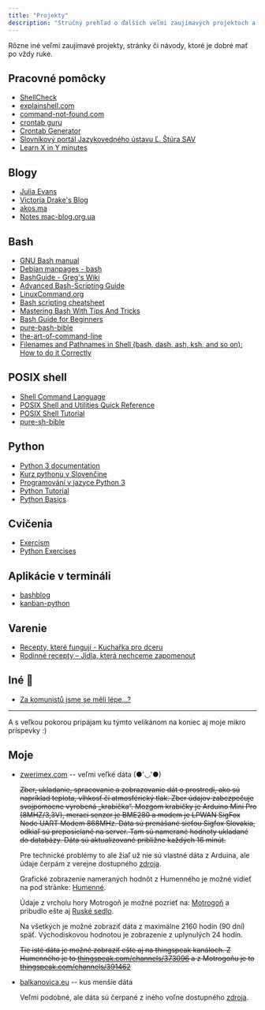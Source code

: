 ```yaml
---
title: "Projekty"
description: "Stručný prehľad o ďalších veľmi zaujímavých projektoch a stránkach."
---
```


Rôzne iné veľmi zaujímavé projekty, stránky či návody, ktoré je dobré mať po vždy ruke.

## Pracovné pomôcky

- [ShellCheck](https://www.shellcheck.net/)
- [explainshell.com](https://explainshell.com/)
- [command-not-found.com](https://command-not-found.com/)
- [crontab guru](https://crontab.guru/)
- [Crontab Generator](https://crontab-generator.org/)
- [Slovníkový portál Jazykovedného ústavu Ľ. Štúra SAV](https://slovnik.juls.savba.sk/)
- [Learn X in Y minutes](https://learnxinyminutes.com/)

## Blogy

- [Julia Evans](https://jvns.ca/)
- [Victoria Drake's Blog](https://victoria.dev/blog/)
- [akos.ma](https://akos.ma/)
- [Notes mac-blog.org.ua](https://mac-blog.org.ua/)

## Bash

- [GNU Bash manual](https://www.gnu.org/software/bash/manual/)
- [Debian manpages - bash](https://manpages.debian.org/bookworm/bash/bash.1.en.html)
- [BashGuide - Greg's Wiki](https://mywiki.wooledge.org/BashGuide)
- [Advanced Bash-Scripting Guide](https://tldp.org/LDP/abs/html/)
- [LinuxCommand.org](https://linuxcommand.org/)
- [Bash scripting cheatsheet](https://devhints.io/bash)
- [Mastering Bash With Tips And Tricks](https://www.shell-tips.com/bash/#gsc.tab=0)
- [Bash Guide for Beginners](https://linuxreviews.org/Category:Bash_Guide_for_Beginners)
- [pure-bash-bible](https://github.com/dylanaraps/pure-bash-bible)
- [the-art-of-command-line](https://github.com/jlevy/the-art-of-command-line?tab=readme-ov-file)
- [Filenames and Pathnames in Shell (bash, dash, ash, ksh, and so on): How to do it Correctly](https://dwheeler.com/essays/filenames-in-shell.html)

## POSIX shell

- [Shell Command Language](https://pubs.opengroup.org/onlinepubs/9699919799/utilities/V3_chap02.html)
- [POSIX Shell and Utilities Quick Reference](https://shellhaters.org/)
- [POSIX Shell Tutorial](https://www.grymoire.com/Unix/Sh.html)
- [pure-sh-bible](https://github.com/dylanaraps/pure-sh-bible)

## Python

- [Python 3 documentation](https://docs.python.org/3/index.html)
- [Kurz pythonu v Slovenčine](https://www.youtube.com/playlist?list=PLNAMH_0HgWT9kaV-i51FxrsPO9r1YZqxk)
- [Programování v jazyce Python 3](https://howto.py.cz/)
- [Python Tutorial](https://www.w3schools.com/python/default.asp)
- [Python Basics](https://www.pythontutorial.net/python-basics/)

## Cvičenia

- [Exercism](https://exercism.org/dashboard)
- [Python Exercises](https://www.hackinscience.org/exercises/)

## Aplikácie v termináli

- [bashblog](https://github.com/cfenollosa/bashblog)
- [kanban-python](https://github.com/Zaloog/kanban-python)

## Varenie

- [Recepty, které fungují - Kuchařka pro dceru](https://www.kucharkaprodceru.cz/recepty/)
- [Rodinné recepty – Jídla, která nechceme zapomenout](https://www.pixy.cz/kucharka/)

## Iné 🖖

- [Za komunistů jsme se měli lépe…?](https://www.zakomunistu.cz/)

---

A s veľkou pokorou pripájam ku týmto velikánom na koniec aj moje mikro príspevky :)

## Moje

- [zwerimex.com](https://zwerimex.com/) -- veľmi veľké dáta (●'◡'●)

    ~~Zber, ukladanie, spracovanie a zobrazovanie dát o prostredí, ako sú napríklad teplota, vlhkosť či atmosférický tlak. Zber údajov zabezpečuje svojpomocne vyrobená „krabička“. Mozgom krabičky je Arduino Mini Pro (8MHZ/3,3V), merací senzor je BME280 a modem je LPWAN SigFox Node UART Modem 868MHz. Dáta sú prenášané sieťou Sigfox Slovakia, odkiaľ sú preposielané na server. Tam sú namerané hodnoty ukladané do databázy. Dáta sú aktualizované približne každých 16 minút.~~

    Pre technické problémy to ale žiaľ už nie sú vlastné dáta z Arduina, ale údaje čerpám z verejne dostupného [zdroja](https://openweathermap.org/current).

    Grafické zobrazenie nameraných hodnôt z Humenného je možné vidieť na pod stránke: [Humenné](https://zwerimex.com/humenne).

    Údaje z vrcholu hory Motrogoň je možné pozrieť na: [Motrogoň](https://zwerimex.com/motrogon) a pribudlo ešte aj [Ruské sedlo](https://zwerimex.com/ruske_sedlo).

    Na všetkých je možné zobraziť dáta z maximálne 2160 hodín (90 dní) späť. Východiskovou hodnotou je zobrazenie z uplynulých 24 hodín.

    ~~Tie isté dáta je možné zobraziť ešte aj na thingspeak kanáloch. Z Humenného je to [thingspeak.com/channels/373096](https://thingspeak.com/channels/373096) a z Motrogoňu je to [thingspeak.com/channels/391462](https://thingspeak.com/channels/391462)~~

- [balkanovica.eu](https://test99.balkanovica.eu/) -- kus menšie dáta

    Veľmi podobné, ale dáta sú čerpané z iného voľne dostupného [zdroja](https://open-meteo.com/).
